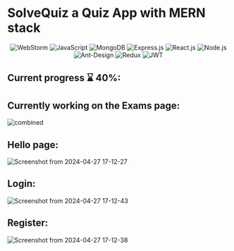 # SolveQuiz a Quiz App with MERN stack

<div align="center">
  
![WebStorm](https://img.shields.io/badge/webstorm-143?style=for-the-badge&logo=webstorm&logoColor=white&color=black)
![JavaScript](https://img.shields.io/badge/JavaScript-F7DF1E?style=for-the-badge&logo=JavaScript&logoColor=black)
![MongoDB](https://img.shields.io/badge/MongoDB-4EA94B?style=for-the-badge&logo=mongodb&logoColor=white)
![Express.js](https://img.shields.io/badge/Express.js-404D59?style=for-the-badge)
![React.js](https://img.shields.io/badge/React-20232A?style=for-the-badge&logo=react&logoColor=61DAFB)
![Node.js](https://img.shields.io/badge/Node.js-43853D?style=for-the-badge&logo=node.js&logoColor=white)
![Ant-Design](https://img.shields.io/badge/-AntDesign-%230170FE?style=for-the-badge&logo=ant-design&logoColor=white)
![Redux](https://img.shields.io/badge/Redux-593D88?style=for-the-badge&logo=redux&logoColor=white)
![JWT](https://img.shields.io/badge/JWT-black?style=for-the-badge&logo=JSON%20web%20tokens)

</div>

## Current progress ⌛ 40%:
## Currently working on the Exams page:
![combined](https://github.com/Marouane-Elgoumiri/SolveQuiz/assets/96888594/61d1f460-0308-493e-baa8-af157a5d9f4c)

## Hello page:
![Screenshot from 2024-04-27 17-12-27](https://github.com/Marouane-Elgoumiri/SolveQuiz/assets/96888594/87052288-d842-45d8-8090-19db2cdb0625)

## Login:
![Screenshot from 2024-04-27 17-12-43](https://github.com/Marouane-Elgoumiri/SolveQuiz/assets/96888594/4b117128-b3ef-401a-a5f3-3411dce27d10)

## Register:
![Screenshot from 2024-04-27 17-12-38](https://github.com/Marouane-Elgoumiri/SolveQuiz/assets/96888594/b2d43e7f-661d-4f99-8213-1bb770137ae2)
